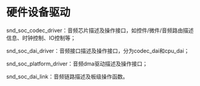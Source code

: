 # 硬件设备驱动


snd_soc_codec_driver：音频芯片描述及操作接口，如控件/微件/音频路由描述信息、时钟控制、IO控制等；

snd_soc_dai_driver：音频接口描述及操作接口，分为codec_dai和cpu_dai；

snd_soc_platform_driver：音频dma驱动描述及操作接口；

snd_soc_dai_link：音频链路描述及板级操作函数。
